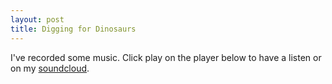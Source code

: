 ```yaml
---
layout: post
title: Digging for Dinosaurs
---
```


I've recorded some music. Click play on the player below  to have a listen or on my  [soundcloud](https://soundcloud.com/digging-for-dinosaurs). 


